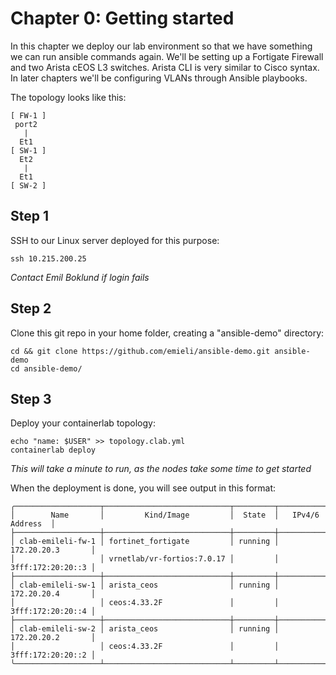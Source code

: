 # Chapter 0: Getting started
In this chapter we deploy our lab environment so that we have something we can run ansible commands again. We'll be setting up a Fortigate Firewall and two Arista cEOS L3 switches. Arista CLI is very similar to Cisco syntax. In later chapters we'll be configuring VLANs through Ansible playbooks. 

The topology looks like this:
```
[ FW-1 ]
 port2
   |
  Et1
[ SW-1 ]
  Et2
   |
  Et1
[ SW-2 ]
```

## Step 1
SSH to our Linux server deployed for this purpose:
```
ssh 10.215.200.25
```
*Contact Emil Boklund if login fails*

## Step 2
Clone this git repo in your home folder, creating a "ansible-demo" directory:
```
cd && git clone https://github.com/emieli/ansible-demo.git ansible-demo
cd ansible-demo/
```

## Step 3
Deploy your containerlab topology:
```
echo "name: $USER" >> topology.clab.yml
containerlab deploy
```
*This will take a minute to run, as the nodes take some time to get started*

When the deployment is done, you will see output in this format:
```
╭───────────────────┬────────────────────────────┬─────────┬───────────────────╮
│        Name       │         Kind/Image         │  State  │   IPv4/6 Address  │
├───────────────────┼────────────────────────────┼─────────┼───────────────────┤
│ clab-emileli-fw-1 │ fortinet_fortigate         │ running │ 172.20.20.3       │
│                   │ vrnetlab/vr-fortios:7.0.17 │         │ 3fff:172:20:20::3 │
├───────────────────┼────────────────────────────┼─────────┼───────────────────┤
│ clab-emileli-sw-1 │ arista_ceos                │ running │ 172.20.20.4       │
│                   │ ceos:4.33.2F               │         │ 3fff:172:20:20::4 │
├───────────────────┼────────────────────────────┼─────────┼───────────────────┤
│ clab-emileli-sw-2 │ arista_ceos                │ running │ 172.20.20.2       │
│                   │ ceos:4.33.2F               │         │ 3fff:172:20:20::2 │
╰───────────────────┴────────────────────────────┴─────────┴───────────────────╯
```

